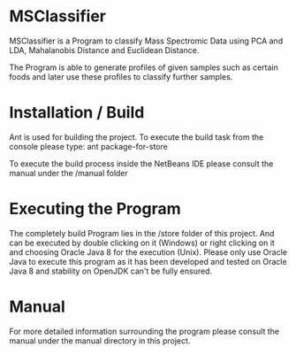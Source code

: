 # MSClassifier
MSClassifier is a Program to classify Mass Spectromic Data using PCA and LDA, Mahalanobis Distance and Euclidean Distance.

The Program is able to generate profiles of given samples such as certain foods and later use these profiles to classify further samples.

# Installation / Build

Ant is used for building the project. To execute the build task from the console please type: ant package-for-store

To execute the build process inside the NetBeans IDE please consult the manual under the /manual folder


# Executing the Program

The completely build Program lies in the /store folder of this project. And can be executed by double clicking on it (Windows) or right clicking on it and choosing Oracle Java 8 for the execution (Unix).
Please only use Oracle Java to execute this program as it has been developed and tested on Oracle Java 8 and stability on OpenJDK can't be fully ensured.

# Manual

For more detailed information surrounding the program please consult the manual under the manual directory in this project.
